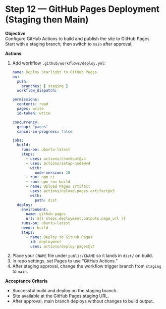 # Step 12 — GitHub Pages Deployment (Staging then Main)

**Objective**  
Configure GitHub Actions to build and publish the site to GitHub Pages. Start with a staging branch; then switch to `main` after approval.

**Actions**  
1. Add workflow `.github/workflows/deploy.yml`:
   ```yaml
   name: Deploy Starlight to GitHub Pages
   on:
     push:
       branches: [ staging ]
     workflow_dispatch:

   permissions:
     contents: read
     pages: write
     id-token: write

   concurrency:
     group: "pages"
     cancel-in-progress: false

   jobs:
     build:
       runs-on: ubuntu-latest
       steps:
         - uses: actions/checkout@v4
         - uses: actions/setup-node@v4
           with:
             node-version: 20
         - run: npm ci
         - run: npm run build
         - name: Upload Pages artifact
           uses: actions/upload-pages-artifact@v3
           with:
             path: dist
     deploy:
       environment:
         name: github-pages
         url: ${{ steps.deployment.outputs.page_url }}
       runs-on: ubuntu-latest
       needs: build
       steps:
         - name: Deploy to GitHub Pages
           id: deployment
           uses: actions/deploy-pages@v4
   ```
2. Place your `CNAME` file under `public/CNAME` so it lands in `dist/` on build.
3. In repo settings, set Pages to use “GitHub Actions.”
4. After staging approval, change the workflow trigger branch from `staging` to `main`.

**Acceptance Criteria**  
- Successful build and deploy on the staging branch.
- Site available at the GitHub Pages staging URL.
- After approval, main branch deploys without changes to build output.
